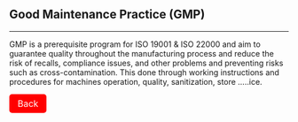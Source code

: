 ## Good Maintenance Practice (GMP)
---
GMP is a prerequisite program for ISO 19001 & ISO 22000 and aim to guarantee quality throughout the manufacturing process and reduce the risk of recalls, compliance issues, and other problems and preventing risks such as cross-contamination. This done through working instructions and procedures for machines operation, quality, sanitization, store …..ice. 

<a class="navlink" href="/quality">Back</a>

<style>
.navlink{
  direction: rtl;
  display: inline-block;
  font-size: 16px;
  background-color: #FF0000;
  padding: 7px 15px;
  color: white;
  text-decoration: none;
  border-radius: 5px;
}
</style>